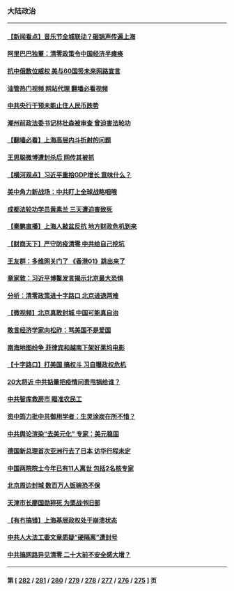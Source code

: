 ### 大陆政治
---
#### [【新闻看点】音乐节全城联动？砸锅声传遍上海](../../pages/ncid277/n13722662.md?04291645) 
#### [阿里巴巴独董：清零政策令中国经济半瘫痪](../../pages/ncid277/n13723141.md?04291645) 
#### [抗中俄数位威权 美与60国签未来网路宣言](../../pages/ncid277/n13722999.md?04291645) 
#### [油管热门视频 网站代理 翻墙必看视频](http://209.222.30.114:81/youtube.html?04291645)
#### [中共央行干预未能止住人民币跌势](../../pages/ncid277/n13723109.md?04291645) 
#### [潮州前政法委书记林壮森被审查 曾迫害法轮功](../../pages/ncid277/n13723035.md?04291645) 
#### [【翻墙必看】上海高层内斗折射的问题](../../pages/ncid277/n13723002.md?04291645) 
#### [王思聪微博遭封杀后 网传其被抓](../../pages/ncid277/n13722968.md?04291645) 
#### [【横河观点】习近平重拾GDP增长 意味什么？](../../pages/ncid277/n13722847.md?04291645) 
#### [美中角力新战场：中共盯上全球战略咽喉](../../pages/ncid277/n13722771.md?04291645) 
#### [成都法轮功学员黄素兰 三天遭迫害致死](../../pages/ncid277/n13722817.md?04291645) 
#### [【秦鹏直播】上海人敲盆反抗 地方财政危机到来](../../pages/ncid277/n13722844.md?04291645) 
#### [【财商天下】严守防疫清零 中共给自己挖坑](../../pages/ncid277/n13722723.md?04291645) 
#### [王友群：多维网关门了 《香港01》跳出来了](../../pages/ncid277/n13722730.md?04291645) 
#### [章家敦：习近平博鳌发言揭示北京最大恐惧](../../pages/ncid277/n13722777.md?04291645) 
#### [分析：清零政策进十字路口 北京进退两难](../../pages/ncid277/n13722760.md?04291645) 
#### [【微视频】北京真敢封城 中国可能真自治](../../pages/ncid277/n13722598.md?04291645) 
#### [敢言经济学家向松祚：骂美国不是爱国](../../pages/ncid277/n13722714.md?04291645) 
#### [南海地图纷争 菲律宾和越南下架好莱坞电影](../../pages/ncid277/n13722698.md?04291645) 
#### [【十字路口】打美国 搞权斗 习自曝政权危机](../../pages/ncid277/n13722242.md?04291645) 
#### [20大将近 中共掂量把疫情问责甩锅给谁？](../../pages/ncid277/n13722687.md?04291645) 
#### [中共智库救房市 瞄准农民工](../../pages/ncid277/n13722658.md?04291645) 
#### [资中筠力批中共御用学者：生灵涂炭在所不惜？](../../pages/ncid277/n13722601.md?04291645) 
#### [中共舆论渲染“去美元化” 专家：美元稳固](../../pages/ncid277/n13722637.md?04291645) 
#### [德国新总理首次亚洲行去了日本 访华行程未定](../../pages/ncid277/n13722597.md?04291645) 
#### [中国两院院士今年已有11人离世 包括2名核专家](../../pages/ncid277/n13722635.md?04291645) 
#### [北京周边封城 数百万人饭碗恐不保](../../pages/ncid277/n13722560.md?04291645) 
#### [天津市长廖国勋猝死 为栗战书旧部](../../pages/ncid277/n13722550.md?04291645) 
#### [【有冇搞错】上海基层政权处于崩溃状态](../../pages/ncid277/n13722253.md?04291645) 
#### [中共人大法工委文章质疑“硬隔离”遭封号](../../pages/ncid277/n13722450.md?04291645) 
#### [中共搞网路异见清零 二十大前不安全感大增？](../../pages/ncid277/n13722384.md?04291645) 

---
#### 第 [ [282](./282.md?04291645) / [281](./281.md?04291645) / [280](./280.md?04291645) / [279](./279.md?04291645) / [278](./278.md?04291645) / [277](./277.md?04291645) / [276](./276.md?04291645) / [275](./275.md?04291645) ] 页
